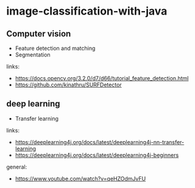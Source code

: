# image-classification-with-java

## Computer vision

* Feature detection and matching
* Segmentation

links:

* https://docs.opencv.org/3.2.0/d7/d66/tutorial_feature_detection.html
* https://github.com/kinathru/SURFDetector

## deep learning

* Transfer learning

links:

* https://deeplearning4j.org/docs/latest/deeplearning4j-nn-transfer-learning
* https://deeplearning4j.org/docs/latest/deeplearning4j-beginners

general:

* https://www.youtube.com/watch?v=qeHZOdmJvFU
